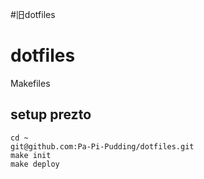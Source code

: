 #旧dotfiles
# dotfiles
Makefiles

## setup prezto

```
cd ~
git@github.com:Pa-Pi-Pudding/dotfiles.git
make init
make deploy
```


